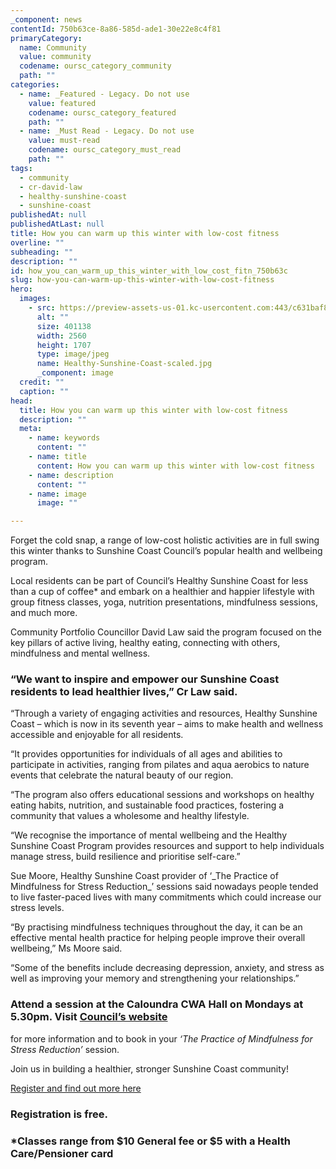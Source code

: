 ```yaml
---
_component: news
contentId: 750b63ce-8a86-585d-ade1-30e22e8c4f81
primaryCategory:
  name: Community
  value: community
  codename: oursc_category_community
  path: ""
categories:
  - name: _Featured - Legacy. Do not use
    value: featured
    codename: oursc_category_featured
    path: ""
  - name: _Must Read - Legacy. Do not use
    value: must-read
    codename: oursc_category_must_read
    path: ""
tags:
  - community
  - cr-david-law
  - healthy-sunshine-coast
  - sunshine-coast
publishedAt: null
publishedAtLast: null
title: How you can warm up this winter with low-cost fitness
overline: ""
subheading: ""
description: ""
id: how_you_can_warm_up_this_winter_with_low_cost_fitn_750b63c
slug: how-you-can-warm-up-this-winter-with-low-cost-fitness
hero:
  images:
    - src: https://preview-assets-us-01.kc-usercontent.com:443/c631baf8-1b46-001f-580c-d0001b68b4a8/39cbbcdb-2e61-46b2-97d7-be9a8b4c7dd4/Healthy-Sunshine-Coast-scaled.jpg
      alt: ""
      size: 401138
      width: 2560
      height: 1707
      type: image/jpeg
      name: Healthy-Sunshine-Coast-scaled.jpg
      _component: image
  credit: ""
  caption: ""
head:
  title: How you can warm up this winter with low-cost fitness
  description: ""
  meta:
    - name: keywords
      content: ""
    - name: title
      content: How you can warm up this winter with low-cost fitness
    - name: description
      content: ""
    - name: image
      image: ""

---
```

Forget the cold snap, a range of low-cost holistic activities are in full swing this winter thanks to Sunshine Coast Council’s popular health and wellbeing program.

Local residents can be part of Council’s Healthy Sunshine Coast for less than a cup of coffee\* and embark on a healthier and happier lifestyle with group fitness classes, yoga, nutrition presentations, mindfulness sessions, and much more.

Community Portfolio Councillor David Law said the program focused on the key pillars of active living, healthy eating, connecting with others, mindfulness and mental wellness.

### “We want to inspire and empower our Sunshine Coast residents to lead healthier lives,” Cr Law said.

“Through a variety of engaging activities and resources, Healthy Sunshine Coast – which is now in its seventh year – aims to make health and wellness accessible and enjoyable for all residents.

“It provides opportunities for individuals of all ages and abilities to participate in activities, ranging from pilates and aqua aerobics to nature events that celebrate the natural beauty of our region.

“The program also offers educational sessions and workshops on healthy eating habits, nutrition, and sustainable food practices, fostering a community that values a wholesome and healthy lifestyle.

“We recognise the importance of mental wellbeing and the Healthy Sunshine Coast Program provides resources and support to help individuals manage stress, build resilience and prioritise self-care.”

Sue Moore, Healthy Sunshine Coast provider of ‘\_The Practice of Mindfulness for Stress Reduction\_’ sessions said nowadays people tended to live faster-paced lives with many commitments which could increase our stress levels.

“By practising mindfulness techniques throughout the day, it can be an effective mental health practice for helping people improve their overall wellbeing,” Ms Moore said.

“Some of the benefits include decreasing depression, anxiety, and stress as well as improving your memory and strengthening your relationships.”

### Attend a session at the Caloundra CWA Hall on Mondays at 5.30pm. Visit [Council’s website](https://sunshine-coast-council.trumba.com/healthy-sunshine-coast/The-Practice-of-Mindfulness-for-Stress-Reduction/E167108132)
 for more information and to book in your *‘The Practice of Mindfulness for Stress Reduction’* session.

Join us in building a healthier, stronger Sunshine Coast community!

[Register and find out more here](https://www.sunshinecoast.qld.gov.au/living-and-community/community-support/healthy-and-active/healthy-sunshine-coast)


### Registration is free.

### \*Classes range from $10 General fee or $5 with a Health Care/Pensioner card
